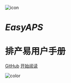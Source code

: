 ![icon](https://cdn.jsdelivr.net/gh/wugenqiang/StaticRepo/images/icon.png)

# *EasyAPS*
# **排产易用户手册**
[GitHub](https://github.com/lht802/EasyAPS)
[开始阅读](/README)



<!-- 背景色 -->
![color](#fff)



